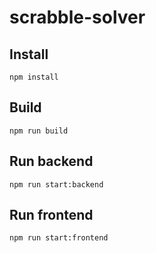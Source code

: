 # scrabble-solver

## Install
```
npm install
```

## Build
```
npm run build
```

## Run backend
```
npm run start:backend
```

## Run frontend
```
npm run start:frontend
```
